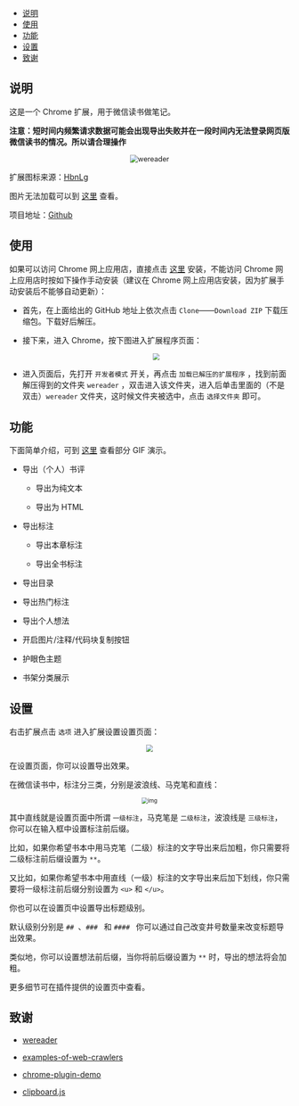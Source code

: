 - [说明](#说明)
- [使用](#使用)
- [功能](#功能)
- [设置](#设置)
- [致谢](#致谢)

## 说明

这是一个 Chrome 扩展，用于微信读书做笔记。

**注意：短时间内频繁请求数据可能会出现导出失败并在一段时间内无法登录网页版微信读书的情况。所以请合理操作**

<div align = "center"><img src="https://img2020.cnblogs.com/blog/1934175/202007/1934175-20200722193235742-73832724.png" alt="wereader" style="zoom: 90%;" /></div>

扩展图标来源：[HbnLg](https://www.iconfont.cn/user/detail?spm=a313x.7781069.1998910419.dcc7d6115&userViewType=collections&uid=4451423)

图片无法加载可以到 [这里](https://www.cnblogs.com/Higurashi-kagome/p/13092175.html) 查看。

项目地址：[Github](https://github.com/liuhao326/wereader)

## 使用

如果可以访问 Chrome 网上应用店，直接点击 [这里](https://chrome.google.com/webstore/detail/%E5%BE%AE%E4%BF%A1%E8%AF%BB%E4%B9%A6%E7%AC%94%E8%AE%B0%E5%8A%A9%E6%89%8B/cmlenojlebcodibpdhmklglnbaghpdcg?hl=zh-CN) 安装，不能访问 Chrome 网上应用店时按如下操作手动安装（建议在 Chrome 网上应用店安装，因为扩展手动安装后不能够自动更新）：

- 首先，在上面给出的 GitHub 地址上依次点击 `Clone`——`Download ZIP` 下载压缩包。下载好后解压。

- 接下来，进入 Chrome，按下图进入扩展程序页面：

  <div align = "center"><img src="https://img2020.cnblogs.com/blog/1934175/202007/1934175-20200722100925191-979517472.png" style="zoom: 80%;" /></div>

- 进入页面后，先打开 `开发者模式` 开关，再点击 `加载已解压的扩展程序` ，找到前面解压得到的文件夹 `wereader` ，双击进入该文件夹，进入后单击里面的（不是双击）`wereader` 文件夹，这时候文件夹被选中，点击 `选择文件夹` 即可。

## 功能

下面简单介绍，可到 [这里](https://www.cnblogs.com/Higurashi-kagome/p/13092175.html) 查看部分 GIF 演示。

- 导出（个人）书评
  - 导出为纯文本

  - 导出为 HTML

- 导出标注
  - 导出本章标注

  - 导出全书标注

- 导出目录

- 导出热门标注

- 导出个人想法

- 开启图片/注释/代码块复制按钮

- 护眼色主题

- 书架分类展示

## 设置

右击扩展点击 `选项` 进入扩展设置设置页面：

<div align = "center"><img src="https://img2020.cnblogs.com/blog/1934175/202007/1934175-20200722193445592-1098571776.png" style="zoom: 80%;" /></div>

在设置页面，你可以设置导出效果。

在微信读书中，标注分三类，分别是波浪线、马克笔和直线：

<div align = "center"><img src="https://img2020.cnblogs.com/blog/1934175/202007/1934175-20200722192542713-2099612966.png" alt="img" style="zoom:70%;" /></div>

其中直线就是设置页面中所谓 `一级标注`，马克笔是 `二级标注`，波浪线是 `三级标注`，你可以在输入框中设置标注前后缀。

比如，如果你希望书本中用马克笔（二级）标注的文字导出来后加粗，你只需要将二级标注前后缀设置为 `**`。

又比如，如果你希望书本中用直线（一级）标注的文字导出来后加下划线，你只需要将一级标注前后缀分别设置为 `<u>` 和 `</u>`。

你也可以在设置页中设置导出标题级别。

默认级别分别是 `## `、`### ` 和 `#### ` 你可以通过自己改变井号数量来改变标题导出效果。

类似地，你可以设置想法前后缀，当你将前后缀设置为 `**` 时，导出的想法将会加粗。

更多细节可在插件提供的设置页中查看。

## 致谢

- [wereader](https://github.com/arry-lee/wereader)

- [examples-of-web-crawlers](https://github.com/shengqiangzhang/examples-of-web-crawlers)

- [chrome-plugin-demo](https://github.com/sxei/chrome-plugin-demo)

- [clipboard.js](https://github.com/zenorocha/clipboard.js)